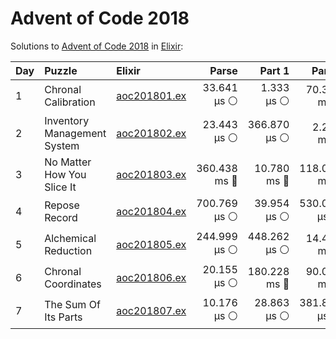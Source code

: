 # Advent of Code 2018

Solutions to [Advent of Code 2018](https://adventofcode.com/2018/) in [Elixir](https://elixir-lang.org/):

| Day  | Puzzle                      | Elixir                                                      |        Parse |       Part 1 |       Part 2 |
| :--- | :-------------------------- | :---------------------------------------------------------- | -----------: | -----------: | -----------: |
| 1    | Chronal Calibration         | [aoc201801.ex](01_chronal_calibration/aoc201801.ex)         |  33.641 µs ⚪️ |   1.333 µs ⚪️ |  70.338 ms 🔵 |
| 2    | Inventory Management System | [aoc201802.ex](02_inventory_management_system/aoc201802.ex) |  23.443 µs ⚪️ | 366.870 µs ⚪️ |   2.204 ms 🔵 |
| 3    | No Matter How You Slice It  | [aoc201803.ex](03_no_matter_how_you_slice_it/aoc201803.ex)  | 360.438 ms 🔵 |  10.780 ms 🔵 | 118.033 ms 🔵 |
| 4    | Repose Record               | [aoc201804.ex](04_repose_record/aoc201804.ex)               | 700.769 µs ⚪️ |  39.954 µs ⚪️ | 530.013 µs ⚪️ |
| 5    | Alchemical Reduction        | [aoc201805.ex](05_alchemical_reduction/aoc201805.ex)        | 244.999 µs ⚪️ | 448.262 µs ⚪️ |  14.449 ms 🔵 |
| 6    | Chronal Coordinates         | [aoc201806.ex](06_chronal_coordinates/aoc201806.ex)         |  20.155 µs ⚪️ | 180.228 ms 🔵 |  90.075 ms 🔵 |
| 7    | The Sum Of Its Parts        | [aoc201807.ex](07_the_sum_of_its_parts/aoc201807.ex)        |  10.176 µs ⚪️ |  28.863 µs ⚪️ | 381.832 µs ⚪️ |
